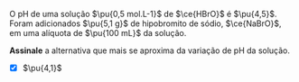 O pH de uma solução $\pu{0,5 mol.L-1}$ de $\ce{HBrO}$ é $\pu{4,5}$. Foram adicionados $\pu{5,1 g}$ de hipobromito de sódio, $\ce{NaBrO}$, em uma alíquota de $\pu{100 mL}$ da solução.

**Assinale** a alternativa que mais se aproxima da variação de pH da solução.

- [x] $\pu{4,1}$

